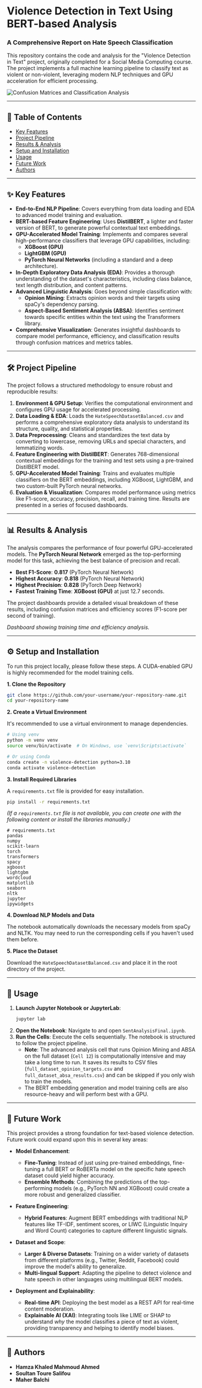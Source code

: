 # Violence Detection in Text Using BERT-based Analysis

### A Comprehensive Report on Hate Speech Classification

This repository contains the code and analysis for the "Violence Detection in Text" project, originally completed for a Social Media Computing course. The project implements a full machine learning pipeline to classify text as violent or non-violent, leveraging modern NLP techniques and GPU acceleration for efficient processing.


![Confusion Matrices and Classification Analysis](Images/Confusion_matrices_and_Classification_Analysis.png)

---

## 📖 Table of Contents

- [Key Features](#-key-features)
- [Project Pipeline](#-project-pipeline)
- [Results & Analysis](#-results--analysis)
- [Setup and Installation](#-setup-and-installation)
- [Usage](#-usage)
- [Future Work](#-future-work)
- [Authors](#-authors)

---

## ✨ Key Features

- **End-to-End NLP Pipeline**: Covers everything from data loading and EDA to advanced model training and evaluation.
- **BERT-based Feature Engineering**: Uses **DistilBERT**, a lighter and faster version of BERT, to generate powerful contextual text embeddings.
- **GPU-Accelerated Model Training**: Implements and compares several high-performance classifiers that leverage GPU capabilities, including:
  - **XGBoost (GPU)**
  - **LightGBM (GPU)**
  - **PyTorch Neural Networks** (including a standard and a deep architecture).
- **In-Depth Exploratory Data Analysis (EDA)**: Provides a thorough understanding of the dataset's characteristics, including class balance, text length distribution, and content patterns.
- **Advanced Linguistic Analysis**: Goes beyond simple classification with:
  - **Opinion Mining**: Extracts opinion words and their targets using spaCy's dependency parsing.
  - **Aspect-Based Sentiment Analysis (ABSA)**: Identifies sentiment towards specific entities within the text using the Transformers library.
- **Comprehensive Visualization**: Generates insightful dashboards to compare model performance, efficiency, and classification results through confusion matrices and metrics tables.

---

## 🛠️ Project Pipeline

The project follows a structured methodology to ensure robust and reproducible results:

1.  **Environment & GPU Setup**: Verifies the computational environment and configures GPU usage for accelerated processing.
2.  **Data Loading & EDA**: Loads the `HateSpeechDatasetBalanced.csv` and performs a comprehensive exploratory data analysis to understand its structure, quality, and statistical properties.
3.  **Data Preprocessing**: Cleans and standardizes the text data by converting to lowercase, removing URLs and special characters, and lemmatizing words.
4.  **Feature Engineering with DistilBERT**: Generates 768-dimensional contextual embeddings for the training and test sets using a pre-trained DistilBERT model.
5.  **GPU-Accelerated Model Training**: Trains and evaluates multiple classifiers on the BERT embeddings, including XGBoost, LightGBM, and two custom-built PyTorch neural networks.
6.  **Evaluation & Visualization**: Compares model performance using metrics like F1-score, accuracy, precision, recall, and training time. Results are presented in a series of focused dashboards.

---

## 📊 Results & Analysis

The analysis compares the performance of four powerful GPU-accelerated models. The **PyTorch Neural Network** emerged as the top-performing model for this task, achieving the best balance of precision and recall.

-   **Best F1-Score**: **0.817** (PyTorch Neural Network)
-   **Highest Accuracy**: **0.818** (PyTorch Neural Network)
-   **Highest Precision**: **0.828** (PyTorch Deep Network)
-   **Fastest Training Time**: **XGBoost (GPU)** at just 12.7 seconds.

The project dashboards provide a detailed visual breakdown of these results, including confusion matrices and efficiency scores (F1-score per second of training).


_Dashboard showing training time and efficiency analysis._

---

## ⚙️ Setup and Installation

To run this project locally, please follow these steps. A CUDA-enabled GPU is highly recommended for the model training cells.

**1. Clone the Repository**

```bash
git clone https://github.com/your-username/your-repository-name.git
cd your-repository-name
```

**2. Create a Virtual Environment**

It's recommended to use a virtual environment to manage dependencies.

```bash
# Using venv
python -m venv venv
source venv/bin/activate  # On Windows, use `venv\Scripts\activate`

# Or using Conda
conda create -n violence-detection python=3.10
conda activate violence-detection
```

**3. Install Required Libraries**

A `requirements.txt` file is provided for easy installation.

```bash
pip install -r requirements.txt
```
*(If a `requirements.txt` file is not available, you can create one with the following content or install the libraries manually.)*
```
# requirements.txt
pandas
numpy
scikit-learn
torch
transformers
spacy
xgboost
lightgbm
wordcloud
matplotlib
seaborn
nltk
jupyter
ipywidgets
```

**4. Download NLP Models and Data**

The notebook automatically downloads the necessary models from spaCy and NLTK. You may need to run the corresponding cells if you haven't used them before.

**5. Place the Dataset**

Download the `HateSpeechDatasetBalanced.csv` and place it in the root directory of the project.

---

## 🚀 Usage

1.  **Launch Jupyter Notebook or JupyterLab**:
    ```bash
    jupyter lab
    ```
2.  **Open the Notebook**: Navigate to and open `SentAnalysisFinal.ipynb`.
3.  **Run the Cells**: Execute the cells sequentially. The notebook is structured to follow the project pipeline.
    -   **Note**: The advanced analysis cell that runs Opinion Mining and ABSA on the full dataset (`Cell 12`) is computationally intensive and may take a long time to run. It saves its results to CSV files (`full_dataset_opinion_targets.csv` and `full_dataset_absa_results.csv`) and can be skipped if you only wish to train the models.
    -   The BERT embedding generation and model training cells are also resource-heavy and will perform best with a GPU.

---

## 🔮 Future Work

This project provides a strong foundation for text-based violence detection. Future work could expand upon this in several key areas:

-   **Model Enhancement**:
    -   **Fine-Tuning**: Instead of just using pre-trained embeddings, fine-tuning a full BERT or RoBERTa model on the specific hate speech dataset could yield higher accuracy.
    -   **Ensemble Methods**: Combining the predictions of the top-performing models (e.g., PyTorch NN and XGBoost) could create a more robust and generalized classifier.

-   **Feature Engineering**:
    -   **Hybrid Features**: Augment BERT embeddings with traditional NLP features like TF-IDF, sentiment scores, or LIWC (Linguistic Inquiry and Word Count) categories to capture different linguistic signals.

-   **Dataset and Scope**:
    -   **Larger & Diverse Datasets**: Training on a wider variety of datasets from different platforms (e.g., Twitter, Reddit, Facebook) could improve the model's ability to generalize.
    -   **Multi-lingual Support**: Adapting the pipeline to detect violence and hate speech in other languages using multilingual BERT models.

-   **Deployment and Explainability**:
    -   **Real-time API**: Deploying the best model as a REST API for real-time content moderation.
    -   **Explainable AI (XAI)**: Integrating tools like LIME or SHAP to understand *why* the model classifies a piece of text as violent, providing transparency and helping to identify model biases.

---

## 👥 Authors

-   **Hamza Khaled Mahmoud Ahmed**
-   **Soultan Toure Salifou**
-   **Maher Balchi**
```
